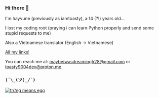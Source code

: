 ### Hi there 👋

I'm hayvune (previously as iamtoasty), a 14 (?!) years old...

I lost my coding root (praying i can learn Python properly and send some stupid requests to me)

Also a Vietnamese translator (English -> Vietnamese)

[All my links!](https://hayvune.bio.link)

You can reach me at: maybeiwasdreaming528@gmail.com or toasty9004dev@proton.me

### `(¯\_(ツ)_/¯)`

[![trứng means egg](https://readme-typing-svg.demolab.com?font=raleway&pause=1000&color=C015F7&width=435&lines=nh%C3%ACn+g%C3%AC%2C+c%C3%B3+con+ng%E1%BB%B1a+%E1%BB%9F+%C4%91%C3%A2y+%F0%9F%90%8E)](https://github.com/itshayvune)
